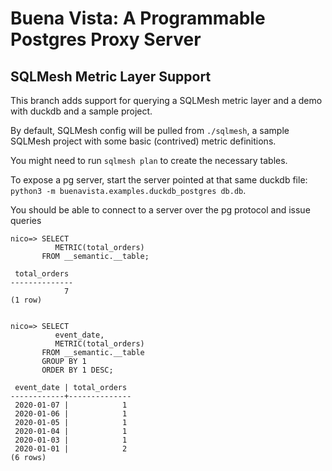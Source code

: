 # Buena Vista: A Programmable Postgres Proxy Server

## SQLMesh Metric Layer Support

This branch adds support for querying a SQLMesh metric layer and a demo with duckdb and a sample project.

By default, SQLMesh config will be pulled from `./sqlmesh`, a sample SQLMesh project with some basic (contrived) metric definitions.

You might need to run `sqlmesh plan` to create the necessary tables.

To expose a pg server, start the server pointed at that same duckdb file: `python3 -m buenavista.examples.duckdb_postgres db.db`.

You should be able to connect to a server over the pg protocol and issue queries

```
nico=> SELECT 
          METRIC(total_orders)
       FROM __semantic.__table;

 total_orders 
--------------
            7
(1 row)


nico=> SELECT 
          event_date,
          METRIC(total_orders)
       FROM __semantic.__table
       GROUP BY 1
       ORDER BY 1 DESC;

 event_date | total_orders 
------------+--------------
 2020-01-07 |            1
 2020-01-06 |            1
 2020-01-05 |            1
 2020-01-04 |            1
 2020-01-03 |            1
 2020-01-01 |            2
(6 rows)
```
